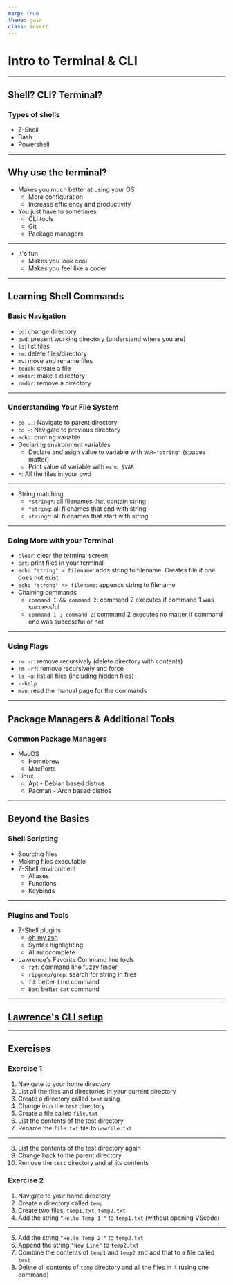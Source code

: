 ```yaml
---
marp: true
theme: gaia
class: invert
---
```


<!-- _class: lead -->

# Intro to Terminal & CLI

---

<!--_class: lead invert-->

## Shell? CLI? Terminal?

### Types of shells

- Z-Shell
- Bash
- Powershell

---

## Why use the terminal?

- Makes you much better at using your OS
  - More configuration
  - Increase efficiency and productivity
- You just have to sometimes
  - CLI tools
  - Git
  - Package managers

---

- It's fun
  - Makes you look cool
  - Makes you feel like a coder

---

## Learning Shell Commands

### Basic Navigation

- `cd`: change directory
- `pwd`: present working directory (understand where you are)
- `ls`: list files
- `rm`: delete files/directory
- `mv`: move and rename files
- `touch`: create a file
- `mkdir`: make a directory
- `rmdir`: remove a directory

---

### Understanding Your File System

- `cd ..`: Navigate to parent directory
- `cd -`: Navigate to previous directory
- `echo`: printing variable
- Declaring environment variables
  - Declare and asign value to variable with `VAR="string"` (spaces matter)
  - Print value of variable with `echo $VAR`
- `*`: All the files in your pwd

---

- String matching
  - `*string*`: all filenames that contain string
  - `*string`: all filenames that end with string
  - `string*`: all filenames that start with string

---

### Doing More with your Terminal

- `clear`: clear the terminal screen
- `cat`: print files in your terminal
- `echo "string" > filename`: adds string to filename. Creates file if one does not exist
- `echo "strong" >> filename`: appends string to filename
- Chaining commands
  - `command 1 && command 2`: command 2 executes if command 1 was successful
  - `command 1 ; command 2`: command 2 executes no matter if command one was successful or not

---

### Using Flags

- `rm -r`: remove recursively (delete directory with contents)
- `rm -rf`: remove recursively and force
- `ls -a`: list all files (including hidden files)
- `--help`
- `man`: read the manual page for the commands

---

## Package Managers & Additional Tools

### Common Package Managers

- MacOS
  - Homebrew
  - MacPorts
- Linux
  - Apt - Debian based distros
  - Pacman - Arch based distros

---

## Beyond the Basics

### Shell Scripting

- Sourcing files
- Making files executable
- Z-Shell environment
  - Aliases
  - Functions
  - Keybinds

---

### Plugins and Tools

- Z-Shell plugins
  - [oh my zsh](https://ohmyz.sh/)
  - Syntax highlighting
  - AI autocomplete
- Lawrence's Favorite Command line tools
  - `fzf`: command line fuzzy finder
  - `ripgrep/grep`: search for string in files
  - `fd`: better `find` command
  - `bat`: better `cat` command

---

## [Lawrence's CLI setup](https://drive.google.com/file/d/1MbZeF0V-1JB75qxOoTH_Fk3mxsoEpRuC/view?usp=sharing)

---

## Exercises

### Exercise 1

1. Navigate to your home directory
2. List all the files and directories in your current directory
3. Create a directory called `test` using
4. Change into the `test` directory
5. Create a file called `file.txt`
6. List the contents of the test directory
7. Rename the `file.txt` file to `newfile.txt`

---

8. List the contents of the test directory again
9. Change back to the parent directory
10. Remove the `test` directory and all its contents

### Exercise 2

1. Navigate to your home directory
2. Create a directory called `temp`
3. Create two files, `temp1.txt`, `temp2.txt`
4. Add the string `"Hello Temp 1!"` to `temp1.txt` (without opening VScode)

---

5. Add the string `"Hello Temp 2!"` to `temp2.txt`
6. Append the string `"New Line"` to `temp2.txt`
7. Combine the contents of `temp1` and `temp2` and add that to a file called `test`
8. Delete all contents of `temp` directory and all the files in it (using one command)
